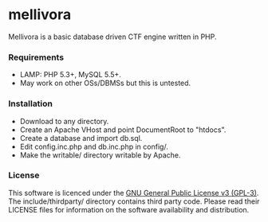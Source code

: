 mellivora
=========

Mellivora is a basic database driven CTF engine written in PHP.

### Requirements

- LAMP: PHP 5.3+, MySQL 5.5+.
- May work on other OSs/DBMSs but this is untested.

### Installation

- Download to any directory.
- Create an Apache VHost and point DocumentRoot to "htdocs".
- Create a database and import db.sql.
- Edit config.inc.php and db.inc.php in config/.
- Make the writable/ directory writable by Apache.

### License

This software is licenced under the [GNU General Public License v3 (GPL-3)](http://www.tldrlegal.com/license/gnu-general-public-license-v3-%28gpl-3%29). The include/thirdparty/ directory contains third party code. Please read their LICENSE files for information on the software availability and distribution.